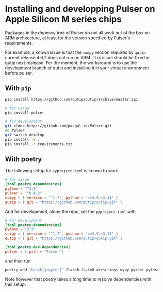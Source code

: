 # Installing and developping Pulser on Apple Silicon M series chips

Packages in the depency tree of Pulser do not all work out of the box on ARM architecture, at least for the version specified by Pulser's requirements.

For example, a known issue is that the `numpy` version required by `qutip` current release 4.6.2 does not run on ARM.
This issue should be fixed in qutip next realease. For the moment, the workaround is to use the development branch of qutip and installing it in your virtual environment before pulser.

## With `pip`

```bash
pip install https://github.com/qutip/qutip/archive/master.zip

# for usage
pip install pulser

# for development
git clone https://github.com/pasqal-io/Pulser.git
cd Pulser
git switch develop
pip install -e .
pip install -r requirements.txt
```

## With poetry

The following setup for `pyproject.toml` is known to work

```toml
# for usage
[tool.poetry.dependencies]
python = "^3.9"
pulser = "^0.4.2"
scipy = { version = "^1.7", python = ">=3.9,<3.11" }
qutip = { git = "https://github.com/qutip/qutip.git" }
```

And for development, clone the repo, set the `pyproject.toml` with

```toml
# for development
[tool.poetry.dependencies]
python = "3.9"
scipy = { version = "^1.7", python = ">=3.9,<3.11" }
qutip = { git = "https://github.com/qutip/qutip.git" }

[tool.poetry.dev-dependencies]
pulser = { path = "Pulser"}
```

and then run

```bash
poetry add "black[jupyter]" flake8 flake8-docstrings mypy pytest pytest-cov ipykernel
```

Note however that poetry takes a long time to resolve dependencies with this setup.
